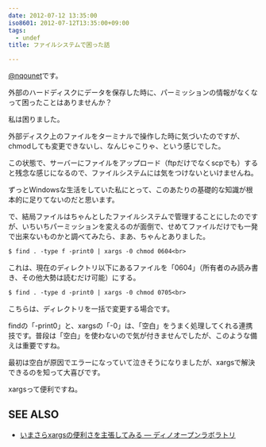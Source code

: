 ```yaml
---
date: 2012-07-12 13:35:00
iso8601: 2012-07-12T13:35:00+09:00
tags:
  - undef
title: ファイルシステムで困った話

---
```


<p><a href="https://twitter.com/nqounet">@nqounet</a>です。</p>

<p>外部のハードディスクにデータを保存した時に、パーミッションの情報がなくなって困ったことはありませんか？</p>

<p>私は困りました。</p>

<p>外部ディスク上のファイルをターミナルで操作した時に気づいたのですが、chmodしても変更できないし、なんじゃこりゃ、という感じでした。</p>

<p>この状態で、サーバーにファイルをアップロード（ftpだけでなくscpでも）すると残念な感じになるので、ファイルシステムには気をつけないといけませんね。</p>

<p>ずっとWindowsな生活をしていた私にとって、このあたりの基礎的な知識が根本的に足りてないのだと思います。</p>

<p>で、結局ファイルはちゃんとしたファイルシステムで管理することにしたのですが、いちいちパーミッションを変えるのが面倒で、せめてファイルだけでも一発で出来ないものかと調べてみたら、まあ、ちゃんとありました。</p>

```default
$ find . -type f -print0 | xargs -0 chmod 0604<br>
```

<p>これは、現在のディレクトリ以下にあるファイルを「0604」（所有者のみ読み書き、その他大勢は読むだけ可能）にする。</p>

```default
$ find . -type d -print0 | xargs -0 chmod 0705<br>
```

<p>こちらは、ディレクトリを一括で変更する場合です。</p>

<p>findの「-print0」と、xargsの「-0」は、「空白」をうまく処理してくれる連携技です。普段は「空白」を使わないので気が付きませんでしたが、このような備えは重要ですね。</p>

<p>最初は空白が原因でエラーになっていて泣きそうになりましたが、xargsで解決できるのを知って大喜びです。</p>

<p>xargsって便利ですね。</p>

<div><h2>SEE ALSO</h2><ul><li><a href="http://openlab.dino.co.jp/2008/02/20/133431188.html">いまさらxargsの便利さを主張してみる — ディノオープンラボラトリ</a></li></ul></div>
    	